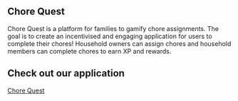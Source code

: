 ## Chore Quest

Chore Quest is a platform for families to gamify chore assignments. The goal is to create an incentivised and engaging application for users to complete their chores! Household owners can assign chores and household members can complete chores to earn XP and rewards. 

## Check out our application

[Chore Quest](https://chore-quest.vercel.app/)


